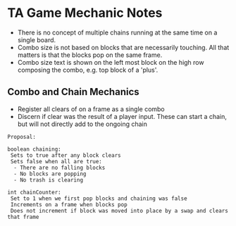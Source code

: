 # TA Game Mechanic Notes
* There is no concept of multiple chains running at the same time on a single board.
* Combo size is not based on blocks that are necessarily touching. All that matters is that the blocks pop on the same frame.
* Combo size text is shown on the left most block on the high row composing the combo, e.g. top block of a 'plus'.

## Combo and Chain Mechanics
* Register all clears of on a frame as a single combo
* Discern if clear was the result of a player input. These can start a chain, but will not directly add to the ongoing chain

```
Proposal:

boolean chaining:
 Sets to true after any block clears
 Sets false when all are true:
  - There are no falling blocks
  - No blocks are popping
  - No trash is clearing

int chainCounter:
 Set to 1 when we first pop blocks and chaining was false
 Increments on a frame when blocks pop
 Does not increment if block was moved into place by a swap and clears that frame
```